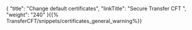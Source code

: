 {
    "title": "Change default certificates",
    "linkTitle": "Secure Transfer CFT ",
    "weight": "240"
}{{% TransferCFT/snippets/certificates_general_warning%}}
